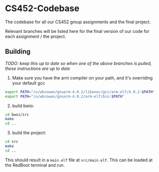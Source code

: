 CS452-Codebase
==============

The codebase for all our CS452 group assignments and the final project.

Relevant branches will be listed here for the final version of our code for each assignment / the project.

Building
--------

_TODO: keep this up to date so when one of the above branches is pulled, these instructions are up to date_

1. Make sure you have the arm compiler on your path, and it's overriding your default gcc

```bash
export PATH="/u/wbcowan/gnuarm-4.0.2/libexec/gcc/arm-elf/4.0.2:$PATH"
export PATH="/u/wbcowan/gnuarm-4.0.2/arm-elf/bin:$PATH"
```

2. build bwio:
```bash
cd bwoi/src
make
cd ..
```

3. build the project:
```bash
cd src
make
cd ..
```

This should result in a `main.elf` file at `src/main.elf`. This can be loaded at the RedBoot terminal and run.
